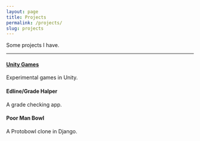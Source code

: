 ```yaml
---
layout: page
title: Projects
permalink: /projects/
slug: projects
---
```


Some projects I have.

---

#### [Unity Games](https://treechicken.itch.io/)
Experimental games in Unity.

#### Edline/Grade Halper
A grade checking app.

#### Poor Man Bowl
A Protobowl clone in Django.